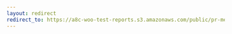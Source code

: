 ```yaml
---
layout: redirect
redirect_to: https://a8c-woo-test-reports.s3.amazonaws.com/public/pr-merge/45678/api/index.html
---
```


